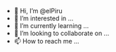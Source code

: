 - 👋 Hi, I’m @elPiru
- 👀 I’m interested in ...
- 🌱 I’m currently learning ...
- 💞️ I’m looking to collaborate on ...
- 📫 How to reach me ...

<!---
elPiru/elPiru is a ✨ special ✨ repository because its `README.md` (this file) appears on your GitHub profile.
You can click the Preview link to take a look at your changes.
--->

